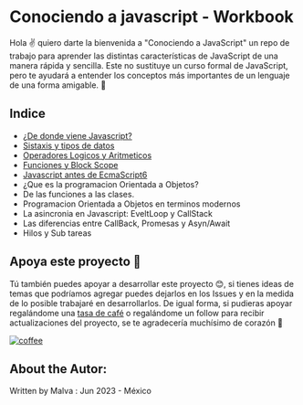 # Conociendo a javascript - Workbook
Hola ✌️ quiero darte la bienvenida a "Conociendo a JavaScript" un repo de trabajo para aprender las distintas características de JavaScript de una manera rápida y sencilla. Este no sustituye un curso formal de JavaScript, pero te ayudará a entender los conceptos más importantes de un lenguaje de una forma amigable. 🙌

## Indice 
* [¿De donde viene Javascript?](./01-origenes)
* [Sistaxis y tipos de datos](./02-sintaxis)
* [Operadores Logicos y Aritmeticos](./03-operadores)
* [Funciones y Block Scope](./04-funciones)
* [Javascript antes de EcmaScript6](./05-ecmascript)
* ¿Que es la programacion Orientada a Objetos?
* De las funciones a las clases.
* Programacion Orientada a Objetos en terminos modernos
* La asincronia en Javascript: EveltLoop y CallStack
* Las diferencias entre CallBack, Promesas y Asyn/Await
* Hilos y Sub tareas

## Apoya este proyecto 🙌

Tú también puedes apoyar a desarrollar este proyecto 😊, si tienes ideas de temas que podríamos agregar puedes dejarlos en los Issues y en la medida de lo posible trabajaré en desarrollarlos. De igual forma, si pudieras apoyar regalándome una [tasa de café][coffee-link] o regalándome un follow para recibir actualizaciones del proyecto, se te agradecería muchísimo de corazón 🫶

[![coffee]][coffee-link]

## About the Autor:
Written by Malva : Jun 2023 - México 

[coffee]: https://img.shields.io/badge/Buy_Me_A_Coffee-FFDD00?style=flat-square&logo=buy-me-a-coffee&logoColor=black
[coffee-link]: https://bmc.link/malvabombom
